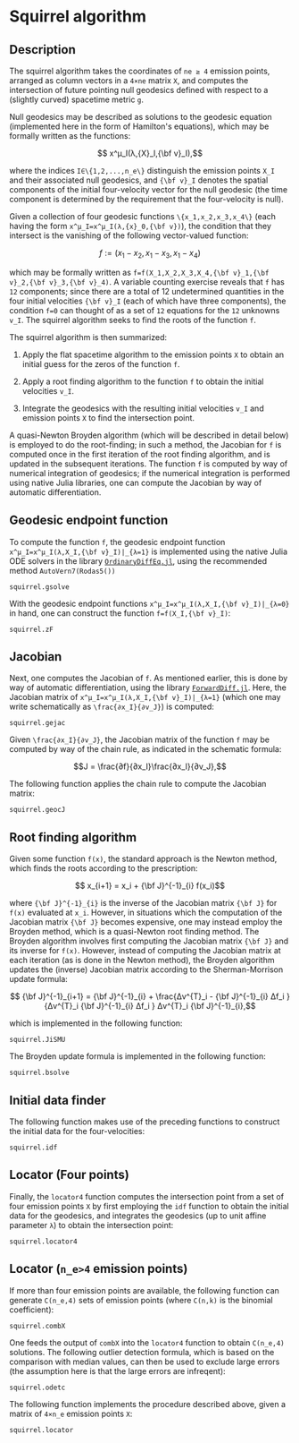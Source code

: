 # Squirrel algorithm

## Description

The squirrel algorithm takes the coordinates of `ne ≥ 4` emission
points, arranged as column vectors in a `4×ne` matrix `X`,  and computes
the intersection of future pointing null geodesics defined with respect
to a (slightly curved) spacetime metric `g`. 

Null geodesics may be described as solutions to the geodesic equation
(implemented here in the form of Hamilton's equations), which may be
formally written as the functions:

```math
    x^μ_I(λ,{X}_I,{\bf v}_I),
```

where the indices ``I∈\{1,2,...,n_e\}`` distinguish the emission
points ``X_I`` and their associated null geodesics, and ``{\bf v}_I``
denotes the spatial components of the initial four-velocity vector for
the null geodesic (the time component is determined by the requirement
that the four-velocity is null). 

Given a collection of four geodesic functions ``\{x_1,x_2,x_3,x_4\}``
(each having the form ``x^μ_I=x^μ_I(λ,{x}_0,{\bf v})``), the condition
that they intersect is the vanishing of the following vector-valued
function:

```math
f := \left( x_1 - x_2 , x_1 - x_3 , x_1 - x_4 \right)
```

which may be formally written as ``f=f(X_1,X_2,X_3,X_4,{\bf v}_1,{\bf
v}_2,{\bf v}_3,{\bf v}_4)``. A variable counting exercise reveals that
``f`` has ``12`` components; since there are a total of 12 undetermined
quantities in the four initial velocities ``{\bf v}_I`` (each of which
have three components), the condition ``f=0`` can thought of as a set of
``12`` equations for the ``12`` unknowns ``v_I``. The squirrel algorithm
seeks to find the roots of the function ``f``.

The squirrel algorithm is then summarized:

1.  Apply the flat spacetime algorithm to the emission points `X` to
    obtain an initial guess for the zeros of the function `f`.

2.  Apply a root finding algorithm to the function `f` to obtain the
    initial velocities ``v_I``.

3.  Integrate the geodesics with the resulting initial velocities
    ``v_I`` and emission points ``X`` to find the intersection point.

A quasi-Newton Broyden algorithm (which will be described in detail
below) is employed to do the root-finding; in such a method, the
Jacobian for `f` is computed once in the first iteration of the root
finding algorithm, and is updated in the subsequent iterations. The
function `f` is computed by way of numerical integration of geodesics;
if the numerical integration is performed using native Julia libraries,
one can compute the Jacobian by way of automatic differentiation.

## Geodesic endpoint function

To compute the function `f`, the geodesic endpoint function
``x^μ_I=x^μ_I(λ,X_I,{\bf v}_I)|_{λ=1}`` is implemented using the native
Julia ODE solvers in the library
[`OrdinaryDiffEq.jl`](https://github.com/SciML/OrdinaryDiffEq.jl), using
the recommended method `AutoVern7(Rodas5())`

```@docs
squirrel.gsolve
```

With the geodesic endpoint functions ``x^μ_I=x^μ_I(λ,X_I,{\bf
v}_I)|_{λ=0}`` in hand, one can construct the function ``f=f(X_I,{\bf
v}_I)``:

```@docs
squirrel.zF
```

## Jacobian

Next, one computes the Jacobian of `f`. As mentioned earlier, this is
done by way of automatic differentiation, using the library
[`ForwardDiff.jl`](https://github.com/JuliaDiff/ForwardDiff.jl). Here,
the Jacobian matrix of ``x^μ_I=x^μ_I(λ,X_I,{\bf v}_I)|_{λ=1}`` (which one may write schematically as ``\frac{∂x_I}{∂v_J}``) is
computed:

```@docs
squirrel.gejac
```

Given ``\frac{∂x_I}{∂v_J}``, the Jacobian matrix of the function `f` may
be computed by way of the chain rule, as indicated in the schematic
formula:

```math
J = \frac{∂f}{∂x_I}\frac{∂x_I}{∂v_J},
```

The following function applies the chain rule to compute the Jacobian
matrix:

```@docs
squirrel.geocJ
```

## Root finding algorithm

Given some function ``f(x)``, the standard approach is the Newton
method, which finds the roots according to the prescription:

```math
    x_{i+1} = x_i + {\bf J}^{-1}_{i} f(x_i)
```

where ``{\bf J}^{-1}_{i}`` is the inverse of the Jacobian matrix ``{\bf
J}`` for ``f(x)`` evaluated at ``x_i``. However, in situations which the
computation of the Jacobian matrix ``{\bf J}`` becomes expensive, one
may instead employ the Broyden method, which is a quasi-Newton root
finding method. The Broyden algorithm involves first computing the
Jacobian matrix ``{\bf J}`` and its inverse for ``f(x)``. However,
instead of computing the Jacobian matrix at each iteration (as is done
in the Newton method), the Broyden algorithm updates the (inverse)
Jacobian matrix according to the Sherman-Morrison update formula:

```math
    {\bf J}^{-1}_{i+1} 
    = 
        {\bf J}^{-1}_{i}
        +
        \frac{Δv^{T}_i - {\bf J}^{-1}_{i} Δf_i }
        {Δv^{T}_i {\bf J}^{-1}_{i} Δf_i }
        Δv^{T}_i {\bf J}^{-1}_{i},
```

which is implemented in the following function:

```@docs
squirrel.JiSMU
```

The Broyden update formula is implemented in the following function:

```@docs
squirrel.bsolve
```

## Initial data finder

The following function makes use of the preceding functions to construct
the initial data for the four-velocities:

```@docs
squirrel.idf
```

## Locator (Four points)

Finally, the `locator4` function computes the intersection point from a
set of four emission points `X` by first employing the `idf` function to
obtain the initial data for the geodesics, and integrates the geodesics
(up to unit affine parameter ``λ``) to obtain the intersection point:

```@docs
squirrel.locator4
```

## Locator (``n_e>4`` emission points)

If more than four emission points are available, the following function
can generate ``C(n_e,4)`` sets of emission points (where ``C(n,k)`` is
the binomial coefficient):

```@docs
squirrel.combX
```

One feeds the output of `combX` into the `locator4` function to obtain
``C(n_e,4)`` solutions. The following outlier detection formula, which
is based on the comparison with median values, can then be used to
exclude large errors (the assumption here is that the large errors are
infreqent):

```@docs
squirrel.odetc
```

The following function implements the procedure described above, given a matrix of ``4×n_e`` emission points ``X``:

```@docs
squirrel.locator
```
